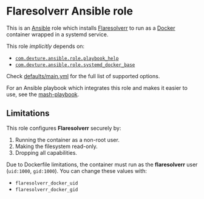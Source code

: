 # Flaresolverr Ansible role

This is an [Ansible](https://www.ansible.com/) role which installs [Flaresolverr](https://flaresolverr.dev/) to run as a [Docker](https://www.docker.com/) container wrapped in a systemd service.

This role _implicitly_ depends on:

- [`com.devture.ansible.role.playbook_help`](https://github.com/devture/com.devture.ansible.role.playbook_help)
- [`com.devture.ansible.role.systemd_docker_base`](https://github.com/devture/com.devture.ansible.role.systemd_docker_base)

Check [defaults/main.yml](defaults/main.yml) for the full list of supported options.

For an Ansible playbook which integrates this role and makes it easier to use, see the [mash-playbook](https://github.com/mother-of-all-self-hosting/mash-playbook).

## Limitations

This role configures **Flaresolverr** securely by:

1. Running the container as a non-root user.
2. Making the filesystem read-only.
3. Dropping all capabilities.

Due to Dockerfile limitations, the container must run as the **flaresolverr** user (`uid:1000`, `gid:1000`). You can change these values with:

- `flaresolverr_docker_uid`
- `flaresolverr_docker_gid`
